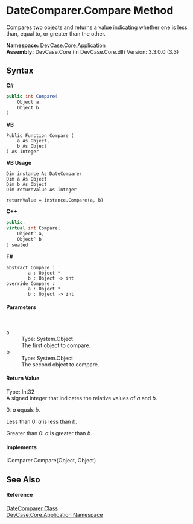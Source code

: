 # DateComparer.Compare Method 
 

Compares two objects and returns a value indicating whether one is less than, equal to, or greater than the other.

**Namespace:**&nbsp;<a href="N_DevCase_Core_Application">DevCase.Core.Application</a><br />**Assembly:**&nbsp;DevCase.Core (in DevCase.Core.dll) Version: 3.3.0.0 (3.3)

## Syntax

**C#**<br />
``` C#
public int Compare(
	Object a,
	Object b
)
```

**VB**<br />
``` VB
Public Function Compare ( 
	a As Object,
	b As Object
) As Integer
```

**VB Usage**<br />
``` VB Usage
Dim instance As DateComparer
Dim a As Object
Dim b As Object
Dim returnValue As Integer

returnValue = instance.Compare(a, b)
```

**C++**<br />
``` C++
public:
virtual int Compare(
	Object^ a, 
	Object^ b
) sealed
```

**F#**<br />
``` F#
abstract Compare : 
        a : Object * 
        b : Object -> int 
override Compare : 
        a : Object * 
        b : Object -> int 
```


#### Parameters
&nbsp;<dl><dt>a</dt><dd>Type: System.Object<br />The first object to compare.</dd><dt>b</dt><dd>Type: System.Object<br />The second object to compare.</dd></dl>

#### Return Value
Type: Int32<br />A signed integer that indicates the relative values of *a* and *b*. 

 0: *a* equals *b*. 

 Less than 0: *a* is less than *b*. 

 Greater than 0: *a* is greater than *b*.

#### Implements
IComparer.Compare(Object, Object)<br />

## See Also


#### Reference
<a href="T_DevCase_Core_Application_DateComparer">DateComparer Class</a><br /><a href="N_DevCase_Core_Application">DevCase.Core.Application Namespace</a><br />